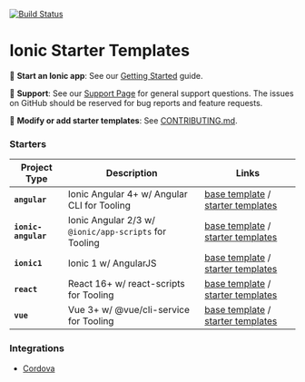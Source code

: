 [![Build Status][circle-badge]][circle-badge-url]

# Ionic Starter Templates

:book: **Start an Ionic app**: See our [Getting
Started](https://ionicframework.com/docs) guide.

:mega: **Support**: See our [Support Page][ionic-support] for general
support questions. The issues on GitHub should be reserved for bug reports and
feature requests.

:sparkling_heart: **Modify or add starter templates**: See
[CONTRIBUTING.md](https://github.com/ionic-team/starters/blob/main/CONTRIBUTING.md).

### Starters

Project Type        | Description                                           | Links
--------------------|-------------------------------------------------------|-------
**`angular`**       | Ionic Angular 4+ w/ Angular CLI for Tooling           | [base template](https://github.com/ionic-team/starters/tree/main/angular/base) / [starter templates](https://github.com/ionic-team/starters/tree/main/angular/official)
**`ionic-angular`** | Ionic Angular 2/3 w/ `@ionic/app-scripts` for Tooling | [base template](https://github.com/ionic-team/starters/tree/main/ionic-angular/base) / [starter templates](https://github.com/ionic-team/starters/tree/main/ionic-angular/official)
**`ionic1`**        | Ionic 1 w/ AngularJS                                  | [base template](https://github.com/ionic-team/starters/tree/main/ionic1/base) / [starter templates](https://github.com/ionic-team/starters/tree/main/ionic1/official)
**`react`**         | React 16+ w/ react-scripts for Tooling                | [base template](https://github.com/ionic-team/starters/tree/main/react/base) / [starter templates](https://github.com/ionic-team/starters/tree/main/react/official)
**`vue`**           | Vue 3+ w/ @vue/cli-service for Tooling                | [base template](https://github.com/ionic-team/starters/tree/main/vue/base) / [starter templates](https://github.com/ionic-team/starters/tree/main/vue/official)

### Integrations

* [Cordova](https://github.com/ionic-team/starters/tree/main/integrations/cordova)

[ionic-support]: https://ionicframework.com/support

[circle-badge]: https://circleci.com/gh/ionic-team/starters.svg?style=shield
[circle-badge-url]: https://circleci.com/gh/ionic-team/starters
